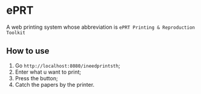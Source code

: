 # ePRT

A web printing system whose abbreviation is `ePRT Printing & Reproduction Toolkit`

## How to use

1. Go `http://localhost:8080/ineedprintsth`;
2. Enter what u want to print;
3. Press the button;
4. Catch the papers by the printer.

